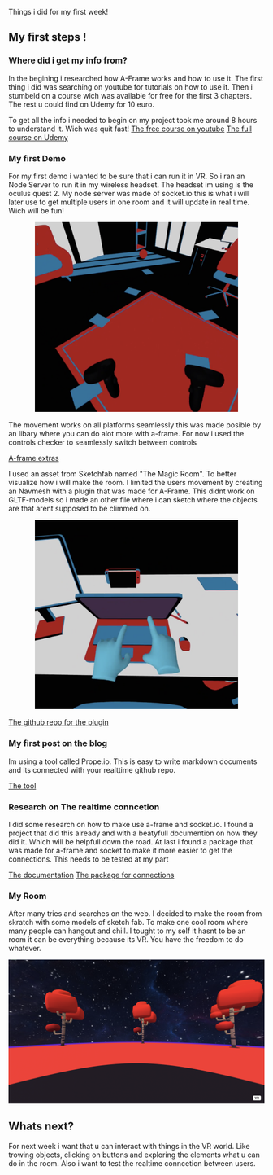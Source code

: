 Things i did for my first week!

## My first steps !

### Where did i get my info from?

In the begining i researched how A-Frame works and how to use it. The first thing i did was searching on youtube for tutorials on how to use it. Then i stumbeld on a course wich was available for free for the first 3 chapters. The rest u could find on Udemy for 10 euro. 

To get all the info i needed to begin on my project took me around 8 hours to understand it. Wich was quit fast!
[The free course on youtube](https://www.youtube.com/watch?v=ktjMCanKNLk&list=PL8MkBHej75fJD-HveDzm4xKrciC5VfYuV&ab_channel=DaniloPasquariello)
[The full course on Udemy](https://www.udemy.com/course/learn-a-frame-and-get-ready-for-webvr/)

### My first Demo

For my first demo i wanted to be sure that i can run it in VR. So i ran an Node Server to run it in my wireless headset. The headset im using is the oculus quest 2. My node server was made of socket.io this is what i will later use to get multiple users in one room and it will update in real time. Wich will be fun!

<p align="center">
  <img src="https://github.com/Wotusay/Personal-Passion-webVR-webAR/blob/pages/docs/images/begin.png?raw=true" alt="begin" width="400"/>
</p>

The movement works on all platforms seamlessly this was made posible by an libary where you can do alot more with a-frame. For now i used the controls checker to seamlessly switch between controls

[A-frame extras](https://github.com/n5ro/aframe-extras)

I used an asset from Sketchfab named "The Magic Room". To better visualize how i will make the room. I limited the users movement by creating an Navmesh with a plugin that was made for A-Frame. This didnt work on GLTF-models so i made an other file where i can sketch where the objects are that arent supposed to be climmed on. 


<p align="center">
  <img src="https://github.com/Wotusay/Personal-Passion-webVR-webAR/blob/pages/docs/images/second.png?raw=true" alt="second" width="400"/>
</p>

[The github repo for the plugin](https://github.com/donmccurdy/aframe-inspector-plugin-recast)

### My first post on the blog
Im using a tool called Prope.io. This is easy to write markdown documents and its connected with your realttime github repo. 

[The tool](https://prose.io/)

### Research on The realtime conncetion
I did some research on how to make use a-frame and socket.io. I found a project that did this already and with a beatyfull documention on how they did it. Which will be helpfull down the road. At last i found a package that was made for a-frame and socket to make it more easier to get the connections. This needs to be tested at my part

[The documentation](https://github.com/googlecreativelab/webvr-musicalforest/tree/master/backend#managing-peer-servers)
[The package for connections](https://www.npmjs.com/package/networked-aframe)

### My Room 
After many tries and searches on the web. I decided to make the room from skratch with some models of sketch fab. To make one cool room where many people can hangout and chill. I tought to my self it hasnt to be an room it can be everything because its VR. You have the freedom to do whatever.


<p align="center">
  <img src="https://github.com/Wotusay/Personal-Passion-webVR-webAR/blob/pages/docs/images/last.png?raw=true" alt="last" width="600"/>
</p>


## Whats next?
For next week i want that u can interact with things in the VR world. Like trowing objects, clicking on buttons and exploring the elements what u can do in the room. Also i want to test the realtime conncetion between users.  
